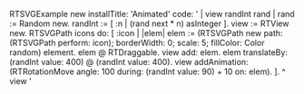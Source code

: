 RTSVGExample new installTitle: 'Animated' 
		code:
		' 
	| view randInt rand |
	rand := Random new.
	randInt := [ :n | (rand next * n) asInteger ].
	view := RTView new.
	RTSVGPath icons do: [ :icon |
		|elem|
		elem := (RTSVGPath new
		path: (RTSVGPath perform: icon);
		borderWidth: 0;
		scale: 5;
		fillColor: Color random) element.
		elem @ RTDraggable.
		view add: elem.
		elem translateBy: (randInt value: 400) @ (randInt value: 400).
		view addAnimation: (RTRotationMove angle: 100 during: (randInt value: 90) + 10 on: elem).
	].
	^ view
	'